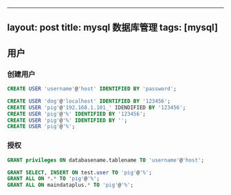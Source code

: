 
---
layout: post
title: mysql 数据库管理
tags: [mysql]
---

## 用户

### 创建用户

<!-- more -->

```sql
CREATE USER 'username'@'host' IDENTIFIED BY 'password';

CREATE USER 'dog'@'localhost' IDENTIFIED BY '123456';
CREATE USER 'pig'@'192.168.1.101_' IDENDIFIED BY '123456';
CREATE USER 'pig'@'%' IDENTIFIED BY '123456';
CREATE USER 'pig'@'%' IDENTIFIED BY '';
CREATE USER 'pig'@'%';
```

### 授权

```sql
GRANT privileges ON databasename.tablename TO 'username'@'host';

GRANT SELECT, INSERT ON test.user TO 'pig'@'%';
GRANT ALL ON *.* TO 'pig'@'%';
GRANT ALL ON maindataplus.* TO 'pig'@'%';
```
